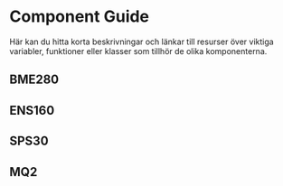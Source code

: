 # Component Guide

Här kan du hitta korta beskrivningar och länkar till resurser över viktiga variabler, funktioner eller klasser som tillhör de olika komponenterna. 

## BME280


## ENS160


## SPS30


## MQ2


